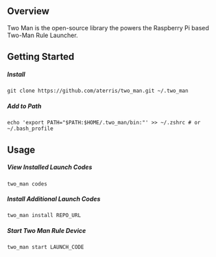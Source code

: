 ## Overview

Two Man is the open-source library the powers the Raspberry Pi based Two-Man Rule Launcher.

## Getting Started

##### Install

````
git clone https://github.com/aterris/two_man.git ~/.two_man
````

##### Add to Path


````
echo 'export PATH="$PATH:$HOME/.two_man/bin:"' >> ~/.zshrc # or ~/.bash_profile
````

## Usage

##### View Installed Launch Codes
````
two_man codes
````

##### Install Additional Launch Codes
````
two_man install REPO_URL
````

##### Start Two Man Rule Device

````
two_man start LAUNCH_CODE
````